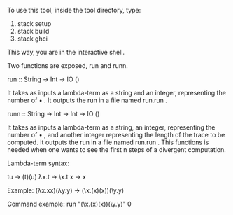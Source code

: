 To use this tool, inside the tool directory, type:

1. stack setup
2. stack build
3. stack ghci

This way, you are in the interactive shell.

Two functions are exposed, run and runn.

run :: String -> Int -> IO ()

It takes as inputs a lambda-term as a string and an integer, representing the
number of • . It outputs the run in a file named run.run .

runn :: String -> Int -> Int -> IO ()

It takes as inputs a lambda-term as a string, an integer, representing the
number of • , and another integer representing the length of the trace to be
computed. It outputs the run in a file named run.run . This functions is needed
when one wants to see the first n steps of a divergent computation.


Lambda-term syntax:

tu   -> (t)(u)
λx.t -> \\x.t
x    -> x


Example: (λx.xx)(λy.y) -> (\\x.(x)(x))(\\y.y)

Command example: run "(\\x.(x)(x))(\\y.y)" 0
 



